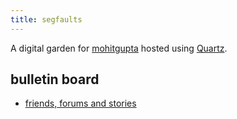 ```yaml
---
title: segfaults
---
```


A digital garden for [mohitgupta](https://mohitgupta.me) hosted using [Quartz](https://jzhao.xyz/posts/digital-gardening).

## bulletin board
* [friends, forums and stories](https://bb.informedconsent.io)
